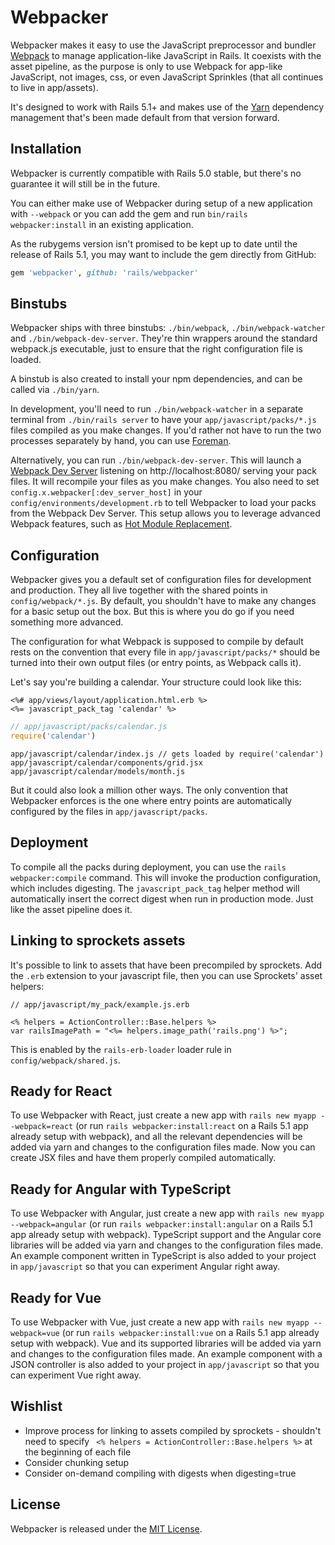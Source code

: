 # Webpacker

Webpacker makes it easy to use the JavaScript preprocessor and bundler [Webpack](https://webpack.github.io)
to manage application-like JavaScript in Rails. It coexists with the asset pipeline,
as the purpose is only to use Webpack for app-like JavaScript, not images, css, or
even JavaScript Sprinkles (that all continues to live in app/assets).

It's designed to work with Rails 5.1+ and makes use of the [Yarn](https://yarnpkg.com) dependency management
that's been made default from that version forward.

## Installation

Webpacker is currently compatible with Rails 5.0 stable, but there's no guarantee it will still be
in the future.

You can either make use of Webpacker during setup of a new application with `--webpack`
or you can add the gem and run `bin/rails webpacker:install` in an existing application.

As the rubygems version isn't promised to be kept up to date until the release of Rails 5.1, you may want to include the gem directly from GitHub:

```ruby
gem 'webpacker', github: 'rails/webpacker'
```

## Binstubs

Webpacker ships with three binstubs: `./bin/webpack`, `./bin/webpack-watcher` and `./bin/webpack-dev-server`.
They're thin wrappers around the standard webpack.js executable, just to ensure that the right configuration
file is loaded.


A binstub is also created to install your npm dependencies,
and can be called via `./bin/yarn`.

In development, you'll need to run `./bin/webpack-watcher` in a separate terminal from
`./bin/rails server` to have your `app/javascript/packs/*.js` files compiled as you make changes.
If you'd rather not have to run the two processes separately by hand, you can use
[Foreman](https://ddollar.github.io/foreman).

Alternatively, you can run `./bin/webpack-dev-server`. This will launch a
[Webpack Dev Server](https://webpack.github.io/docs/webpack-dev-server.html) listening on http://localhost:8080/
serving your pack files. It will recompile your files as you make changes. You also need to set
`config.x.webpacker[:dev_server_host]` in your `config/environments/development.rb` to tell Webpacker to load
your packs from the Webpack Dev Server. This setup allows you to leverage advanced Webpack features, such
as [Hot Module Replacement](https://webpack.github.io/docs/hot-module-replacement-with-webpack.html).


## Configuration

Webpacker gives you a default set of configuration files for development and production. They
all live together with the shared points in `config/webpack/*.js`. By default, you shouldn't have to
make any changes for a basic setup out the box. But this is where you do go if you need something
more advanced.

The configuration for what Webpack is supposed to compile by default rests on the convention that
every file in `app/javascript/packs/*` should be turned into their own output files (or entry points,
as Webpack calls it).

Let's say you're building a calendar. Your structure could look like this:

```erb
<%# app/views/layout/application.html.erb %>
<%= javascript_pack_tag 'calendar' %>
```

```js
// app/javascript/packs/calendar.js
require('calendar')
```

```
app/javascript/calendar/index.js // gets loaded by require('calendar')
app/javascript/calendar/components/grid.jsx
app/javascript/calendar/models/month.js
```

But it could also look a million other ways. The only convention that Webpacker enforces is the
one where entry points are automatically configured by the files in `app/javascript/packs`.


## Deployment

To compile all the packs during deployment, you can use the `rails webpacker:compile` command. This
will invoke the production configuration, which includes digesting. The `javascript_pack_tag` helper
method will automatically insert the correct digest when run in production mode. Just like the asset
pipeline does it.

## Linking to sprockets assets

It's possible to link to assets that have been precompiled by sprockets. Add the `.erb` extension
to your javascript file, then you can use Sprockets' asset helpers:

```
// app/javascript/my_pack/example.js.erb

<% helpers = ActionController::Base.helpers %>
var railsImagePath = "<%= helpers.image_path('rails.png') %>";
```

This is enabled by the `rails-erb-loader` loader rule in `config/webpack/shared.js`.

## Ready for React

To use Webpacker with React, just create a new app with `rails new myapp --webpack=react` (or run `rails webpacker:install:react` on a Rails 5.1 app already setup with webpack), and all the relevant dependencies
will be added via yarn and changes to the configuration files made. Now you can create JSX files and
have them properly compiled automatically.

## Ready for Angular with TypeScript

To use Webpacker with Angular, just create a new app with `rails new myapp --webpack=angular` (or run `rails webpacker:install:angular` on a Rails 5.1 app already setup with webpack). TypeScript support and the Angular core libraries will be added via yarn and changes to the configuration files made. An example component written in TypeScript is also added to your project in `app/javascript` so that you can experiment Angular right away.

## Ready for Vue

To use Webpacker with Vue, just create a new app with `rails new myapp --webpack=vue` (or run `rails webpacker:install:vue` on a Rails 5.1 app already setup with webpack). Vue and its supported libraries will be added via yarn and changes to the configuration files made. An example component with a JSON controller is also added to your project in `app/javascript` so that you can experiment Vue right away.


## Wishlist

- Improve process for linking to assets compiled by sprockets - shouldn't need to specify
` <% helpers = ActionController::Base.helpers %>` at the beginning of each file
- Consider chunking setup
- Consider on-demand compiling with digests when digesting=true

## License
Webpacker is released under the [MIT License](https://opensource.org/licenses/MIT).
